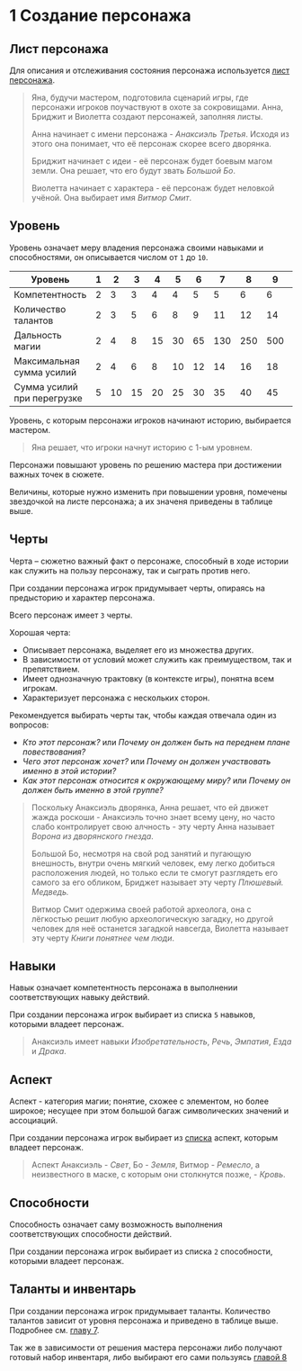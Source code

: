# 1 Создание персонажа

## Лист персонажа

Для описания и отслеживания состояния персонажа используется [лист персонажа](../V_Приложения/1_Лист_персонажа.md).

>Яна, будучи мастером, подготовила сценарий игры, где персонажи игроков поучаствуют в охоте за сокровищами.
>Анна, Бриджит и Виолетта создают персонажей, заполняя листы.
>
>Анна начинает с имени персонажа - _Анаксиэль Третья_. Исходя из этого она понимает, что её персонаж скорее всего дворянка.
>
>Бриджит начинает с идеи - её персонаж будет боевым магом земли. Она решает, что его будут звать _Большой Бо_.
>
>Виолетта начинает с характера - её персонаж будет неловкой учёной. Она выбирает имя _Витмор Смит_.

## Уровень

Уровень означает меру владения персонажа своими навыками и способностями, он описывается числом от `1` до `10`.

| Уровень                     | 1   | 2   | 3   | 4   | 5   | 6   | 7   | 8   | 9   | 10   |
|-----------------------------|-----|-----|-----|-----|-----|-----|-----|-----|-----|------|
| Компетентность              | 2   | 3   | 3   | 4   | 4   | 5   | 5   | 6   | 6   | 7    |
| Количество талантов         | 2   | 3   | 5   | 6   | 8   | 9   | 11  | 12  | 14  | 15   |
| Дальность магии             | 2   | 4   | 8   | 15  | 30  | 65  | 130 | 250 | 500 | 1000 |
| Максимальная сумма усилий   | 2   | 4   | 6   | 8   | 10  | 12  | 14  | 16  | 18  | 20   |
| Сумма усилий при перегрузке | 5   | 10  | 15  | 20  | 25  | 30  | 35  | 40  | 45  | 50   |

Уровень, с которым персонажи игроков начинают историю, выбирается мастером.

>Яна решает, что игроки начнут историю с 1-ым уровнем.

Персонажи повышают уровень по решению мастера при достижении важных точек в сюжете.

Величины, которые нужно изменить при повышении уровня, помечены звездочкой на листе персонажа;
а их значеня приведены в таблице выше.

## Черты

Черта – сюжетно важный факт о персонаже,
способный в ходе истории как служить на пользу персонажу, так и сыграть против него.

При создании персонажа игрок придумывает черты, опираясь на предысторию и характер персонажа.

Всего персонаж имеет `3` черты.

Хорошая черта:
- Описывает персонажа, выделяет его из множества других.
- В зависимости от условий может служить как преимуществом, так и препятствием.
- Имеет однозначную трактовку (в контексте игры), понятна всем игрокам.
- Характеризует персонажа с нескольких сторон.

Рекомендуется выбирать черты так, чтобы каждая отвечала один из вопросов:
- _Кто этот персонаж?_ или _Почему он должен быть на переднем плане повествования?_
- _Чего этот персонаж хочет?_ или _Почему он должен участвовать именно в этой истории?_
- _Как этот персонаж относится к окружающему миру?_ или _Почему он должен быть именно в этой группе?_

>Поскольку Анаксиэль дворянка, Анна решает, что ей движет жажда роскоши -
>Анаксиэль точно знает всему цену, но часто слабо контролирует свою алчность -
>эту черту Анна называет _Ворона из дворянского гнезда_.
>
>Большой Бо, несмотря на свой род занятий и пугающую внешность, внутри очень мягкий человек,
>ему легко добиться расположения людей, но только если те смогут разглядеть его самого за его обликом,
>Бриджет называет эту черту _Плюшевый. Медведь._
>
>Витмор Смит одержима своей работой археолога,
>она с лёгкостью решит любую археологическую загадку, но другой человек для неё останется загадкой навсегда,
>Виолетта называет эту черту _Книги понятнее чем люди_.

## Навыки

Навык означает компетентность персонажа в выполнении соответствующих навыку действий.

При создании персонажа игрок выбирает из списка `5` навыков, которыми владеет персонаж.

>Анаксиэль имеет навыки _Изобретательность_, _Речь_, _Эмпатия_, _Езда_ и _Драка_.

## Аспект

Аспект - категория магии; понятие, схожее с элементом, но более широкое;
несущее при этом большой багаж символических значений и ассоциаций.

При создании персонажа игрок выбирает из [списка](./4_Аспекты.md) аспект, которым владеет персонаж.

>Аспект Анаксиэль - _Свет_, Бо - _Земля_, Витмор - _Ремесло_,
>а неизвестного в маске, с которым они столкнутся позже, - _Кровь_.

## Способности

Способность означает саму возможность выполнения соответствующих способности действий.

При создании персонажа игрок выбирает из списка `2` способности, которыми владеет персонаж.

## Таланты и инвентарь

При создании персонажа игрок придумывает таланты. 
Количество талантов зависит от уровня персонажа и приведено в таблице выше.
Подробнее см. [главу 7](./7_Таланты.md).

Так же в зависимости от решения мастера персонажи либо получают готовый набор инвентаря,
либо выбирают его сами пользуясь [главой 8](./8_Инвентарь.md)
